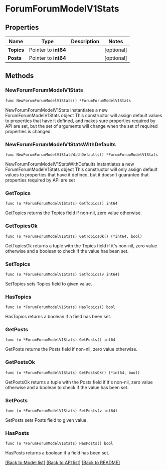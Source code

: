 # ForumForumModelV1Stats

## Properties

Name | Type | Description | Notes
------------ | ------------- | ------------- | -------------
**Topics** | Pointer to **int64** |  | [optional] 
**Posts** | Pointer to **int64** |  | [optional] 

## Methods

### NewForumForumModelV1Stats

`func NewForumForumModelV1Stats() *ForumForumModelV1Stats`

NewForumForumModelV1Stats instantiates a new ForumForumModelV1Stats object
This constructor will assign default values to properties that have it defined,
and makes sure properties required by API are set, but the set of arguments
will change when the set of required properties is changed

### NewForumForumModelV1StatsWithDefaults

`func NewForumForumModelV1StatsWithDefaults() *ForumForumModelV1Stats`

NewForumForumModelV1StatsWithDefaults instantiates a new ForumForumModelV1Stats object
This constructor will only assign default values to properties that have it defined,
but it doesn't guarantee that properties required by API are set

### GetTopics

`func (o *ForumForumModelV1Stats) GetTopics() int64`

GetTopics returns the Topics field if non-nil, zero value otherwise.

### GetTopicsOk

`func (o *ForumForumModelV1Stats) GetTopicsOk() (*int64, bool)`

GetTopicsOk returns a tuple with the Topics field if it's non-nil, zero value otherwise
and a boolean to check if the value has been set.

### SetTopics

`func (o *ForumForumModelV1Stats) SetTopics(v int64)`

SetTopics sets Topics field to given value.

### HasTopics

`func (o *ForumForumModelV1Stats) HasTopics() bool`

HasTopics returns a boolean if a field has been set.

### GetPosts

`func (o *ForumForumModelV1Stats) GetPosts() int64`

GetPosts returns the Posts field if non-nil, zero value otherwise.

### GetPostsOk

`func (o *ForumForumModelV1Stats) GetPostsOk() (*int64, bool)`

GetPostsOk returns a tuple with the Posts field if it's non-nil, zero value otherwise
and a boolean to check if the value has been set.

### SetPosts

`func (o *ForumForumModelV1Stats) SetPosts(v int64)`

SetPosts sets Posts field to given value.

### HasPosts

`func (o *ForumForumModelV1Stats) HasPosts() bool`

HasPosts returns a boolean if a field has been set.


[[Back to Model list]](../README.md#documentation-for-models) [[Back to API list]](../README.md#documentation-for-api-endpoints) [[Back to README]](../README.md)


